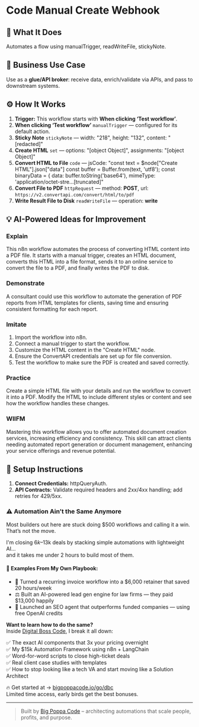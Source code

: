 # Code Manual Create Webhook
  ## 🚀 What It Does
  Automates a flow using manualTrigger, readWriteFile, stickyNote.
  
  ## 💼 Business Use Case
  Use as a **glue/API broker**: receive data, enrich/validate via APIs, and pass to downstream systems.
  
  ## ⚙️ How It Works
  1. **Trigger:** This workflow starts with **When clicking ‘Test workflow’**.
  2. **When clicking ‘Test workflow’** `manualTrigger` — configured for its default action.
3. **Sticky Note** `stickyNote` — width: "218", height: "132", content: "[redacted]"
4. **Create HTML** `set` — options: "[object Object]", assignments: "[object Object]"
5. **Convert HTML to File** `code` — jsCode: "const text = $node["Create HTML"].json["data"]
const buffer = Buffer.from(text, 'utf8');
const binaryData = {
  data: buffer.toString('base64'),
  mimeType: 'application/octet-stre…[truncated]"
6. **Convert File to PDF** `httpRequest` — method: **POST**, url: `https://v2.convertapi.com/convert/html/to/pdf`
7. **Write Result File to Disk** `readWriteFile` — operation: **write**
  
  ## 💡 AI-Powered Ideas for Improvement
  ### Explain
This n8n workflow automates the process of converting HTML content into a PDF file. It starts with a manual trigger, creates an HTML document, converts this HTML into a file format, sends it to an online service to convert the file to a PDF, and finally writes the PDF to disk. 

### Demonstrate
A consultant could use this workflow to automate the generation of PDF reports from HTML templates for clients, saving time and ensuring consistent formatting for each report.

### Imitate
1. Import the workflow into n8n.
2. Connect a manual trigger to start the workflow.
3. Customize the HTML content in the "Create HTML" node.
4. Ensure the ConvertAPI credentials are set up for file conversion.
5. Test the workflow to make sure the PDF is created and saved correctly.

### Practice
Create a simple HTML file with your details and run the workflow to convert it into a PDF. Modify the HTML to include different styles or content and see how the workflow handles these changes.

### WIIFM
Mastering this workflow allows you to offer automated document creation services, increasing efficiency and consistency. This skill can attract clients needing automated report generation or document management, enhancing your service offerings and revenue potential.
  
  ## 🔧 Setup Instructions
  1. **Connect Credentials:** httpQueryAuth.
2. **API Contracts:** Validate required headers and 2xx/4xx handling; add retries for 429/5xx.
  
### ⚠️ Automation Ain’t the Same Anymore

Most builders out here are stuck doing $500 workflows and calling it a win.  
That’s not the move.  

I'm closing $6k–$13k deals by stacking simple automations with lightweight AI...  
and it takes me under 2 hours to build most of them.

#### 🧠 Examples From My Own Playbook:
- 🔁 Turned a recurring invoice workflow into a $6,000 retainer that saved 20 hours/week  
- ⚖️ Built an AI-powered lead gen engine for law firms — they paid $13,000 happily  
- 🚀 Launched an SEO agent that outperforms funded companies — using free OpenAI credits  

**Want to learn how to do the same?**  
Inside [Digital Boss Code](https://bigpoppacode.io/go/dbc), I break it all down:

✅ The exact AI components that 3x your pricing overnight  
✅ My $15k Automation Framework using n8n + LangChain  
✅ Word-for-word scripts to close high-ticket deals  
✅ Real client case studies with templates  
✅ How to stop looking like a tech VA and start moving like a Solution Architect  

🔥 Get started at → [bigpoppacode.io/go/dbc](https://bigpoppacode.io/go/dbc)  
Limited time access, early birds get the best bonuses.

---
> Built by [Big Poppa Code](https://bigpoppacode.io) – architecting automations that scale people, profits, and purpose.
  